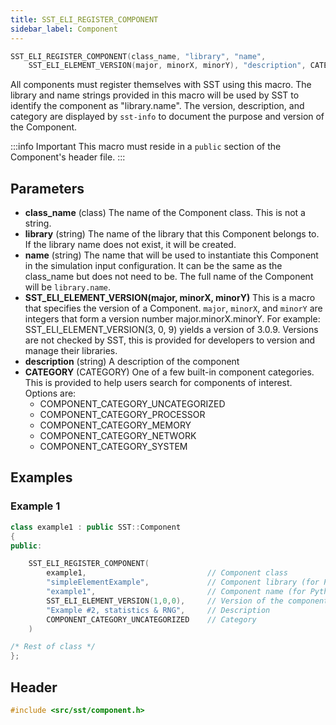 ```yaml
---
title: SST_ELI_REGISTER_COMPONENT
sidebar_label: Component
---
```


```cpp
SST_ELI_REGISTER_COMPONENT(class_name, "library", "name", 
    SST_ELI_ELEMENT_VERSION(major, minorX, minorY), "description", CATEGORY)
```

All components must register themselves with SST using this macro. The library and name strings provided in this macro 
will be used by SST to identify the component as "library.name". The version, description, and category are displayed 
by `sst-info` to document the purpose and version of the Component.

:::info Important
This macro must reside in a `public` section of the Component's header file.
:::


## Parameters

* **class_name** (class) The name of the Component class. This is not a string.
* **library** (string) The name of the library that this Component belongs to. If the library name does not exist, it will be created.
* **name** (string) The name that will be used to instantiate this Component in the simulation input configuration. It can be the same as the class_name but does not need to be. The full name of the Component will be `library.name`.
* **SST_ELI_ELEMENT_VERSION(major, minorX, minorY)** This is a macro that specifies the version of a Component. `major`, `minorX`, and `minorY` are integers that form a version number major.minorX.minorY. For example: SST_ELI_ELEMENT_VERSION(3, 0, 9) yields a version of 3.0.9. Versions are not checked by SST, this is provided for developers to version and manage their libraries.
* **description** (string) A description of the component
* **CATEGORY** (CATEGORY) One of a few built-in component categories. This is provided to help users search for components of interest. Options are:
  * COMPONENT_CATEGORY_UNCATEGORIZED
  * COMPONENT_CATEGORY_PROCESSOR
  * COMPONENT_CATEGORY_MEMORY
  * COMPONENT_CATEGORY_NETWORK
  * COMPONENT_CATEGORY_SYSTEM

## Examples

### Example 1
```cpp
class example1 : public SST::Component
{
public:

    SST_ELI_REGISTER_COMPONENT(
        example1,                           // Component class
        "simpleElementExample",             // Component library (for Python/library lookup)
        "example1",                         // Component name (for Python/library lookup)
        SST_ELI_ELEMENT_VERSION(1,0,0),     // Version of the component (not related to SST version)
        "Example #2, statistics & RNG",     // Description
        COMPONENT_CATEGORY_UNCATEGORIZED    // Category
    )

/* Rest of class */
};

```

## Header
```cpp
#include <src/sst/component.h>
```